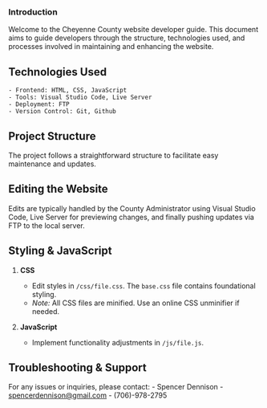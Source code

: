 ### Introduction
Welcome to the Cheyenne County website developer guide. This document aims to guide developers through the structure, technologies used, and processes involved in maintaining and enhancing the website.

## Technologies Used
    - Frontend: HTML, CSS, JavaScript
    - Tools: Visual Studio Code, Live Server
    - Deployment: FTP
    - Version Control: Git, Github

## Project Structure
The project follows a straightforward structure to facilitate easy maintenance and updates.

## Editing the Website
Edits are typically handled by the County Administrator using Visual Studio Code, Live Server for previewing changes, and finally pushing updates via FTP to the local server.

## Styling & JavaScript
1. **CSS**
    - Edit styles in `/css/file.css`. The `base.css` file contains foundational styling.
    - *Note:* All CSS files are minified. Use an online CSS unminifier if needed.

2. **JavaScript**
    - Implement functionality adjustments in `/js/file.js`.

## Troubleshooting & Support
For any issues or inquiries, please contact:
    - Spencer Dennison
    - spencerdennison@gmail.com
    - (706)-978-2795